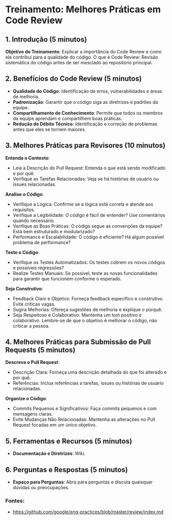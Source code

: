 # Treinamento: Melhores Práticas em Code Review
## 1. Introdução (5 minutos)

**Objetivo do Treinamento**: Explicar a importância do Code Review e como ele contribui para a qualidade do código.
O que é Code Review: Revisão sistemática do código antes de ser mesclado ao repositório principal.

## 2. Benefícios do Code Review (5 minutos)
- **Qualidade do Código**: Identificação de erros, vulnerabilidades e áreas de melhoria.
- **Padronização**: Garantir que o código siga as diretrizes e padrões da equipe.
- **Compartilhamento de Conhecimento**: Permite que todos os membros da equipe aprendam e compartilhem boas práticas.
- **Redução de Débito Técnico**: Identificação e correção de problemas antes que eles se tornem maiores.

## 3. Melhores Práticas para Revisores (10 minutos)
**Entenda o Contexto**:
- Leia a Descrição do Pull Request: Entenda o que está sendo modificado e por quê.
- Verifique as Tarefas Relacionadas: Veja se há histórias de usuário ou issues relacionadas.

**Analise o Código**:
- Verifique a Lógica: Confirme se a lógica está correta e atende aos requisitos.
- Verifique a Legibilidade: O código é fácil de entender? Use comentários quando necessário.
- Verifique as Boas Práticas: O código segue as convenções da equipe? Está bem estruturado e modularizado?
- Performance e Escalabilidade: O código é eficiente? Há algum possível problema de performance?

**Teste o Código**:
- Verifique os Testes Automatizados: Os testes cobrem os novos códigos e possíveis regressões?
- Realize Testes Manuais: Se possível, teste as novas funcionalidades para garantir que funcionem conforme o esperado.

**Seja Construtivo**:
- Feedback Claro e Objetivo: Forneça feedback específico e construtivo. Evite críticas vagas.
- Sugira Melhorias: Ofereça sugestões de melhoria e explique o porquê.
- Seja Respeitoso e Colaborativo: Mantenha um tom positivo e colaborativo. Lembre-se de que o objetivo é melhorar o código, não criticar a pessoa.
  
## 4. Melhores Práticas para Submissão de Pull Requests (5 minutos)
**Descreva o Pull Request**:
- Descrição Clara: Forneça uma descrição detalhada do que foi alterado e por quê.
- Referências: Inclua referências a tarefas, issues ou histórias de usuário relacionadas.

**Organize o Código**:
- Commits Pequenos e Significativos: Faça commits pequenos e com mensagens claras.
- Evite Mudanças Não Relacionadas: Mantenha as alterações no Pull Request focadas em um único objetivo.

## 5. Ferramentas e Recursos (5 minutos)
- **Documentação e Diretrizes**: Wiki.

## 6. Perguntas e Respostas (5 minutos)

- **Espaço para Perguntas**: Abra para perguntas e discuta quaisquer dúvidas ou preocupações.

### Fontes:
- https://github.com/google/eng-practices/blob/master/review/index.md
